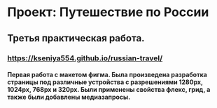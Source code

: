 # Проект: Путешествие по России

## Третья практическая работа.

### https://kseniya554.github.io/russian-travel/

#### Первая работа с макетом фигма. Была произведена разработка страницы под различные устройства с разрешениями 1280рх, 1024рх, 768рх и 320рх. Были применены свойства флекс, грид, а также были добавлены медиазапросы.